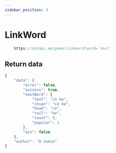 ```yaml
---
sidebar_position: 3
---
```


# LinkWord

```jsx title="API Endpoint:"
    https://mzkapi.me/game/linkword?word=`text`
```

## Return data

```jsx title="https://mzkapi.me/game/linkword?word=con cò"
{
    "data": {
        "error": false,
        "success": true,
        "nextWord": {
            "text": "cò ke",
            "chuan": "cò ke",
            "head": "cò",
            "tail": "ke",
            "count": 9,
            "popular": 1
        },
        "win": false
    },
    "author": "D-Jukie"
}
```